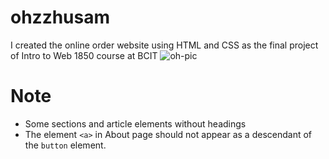 # ohzzhusam
I created the online order website using HTML and CSS as the final project of Intro to Web 1850 course at BCIT
![oh-pic](https://user-images.githubusercontent.com/40417828/126750396-ba94bf2f-4ee3-41d0-8698-de5fa1458d0e.jpg)


# Note
- Some sections and article elements without headings
- The element `<a>` in About page should not appear as a descendant of the `button` element.
